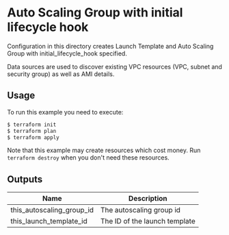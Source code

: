 # Auto Scaling Group with initial lifecycle hook

Configuration in this directory creates Launch Template and Auto Scaling Group with initial_lifecycle_hook specified.

Data sources are used to discover existing VPC resources (VPC, subnet and security group) as well as AMI details.

## Usage

To run this example you need to execute:

```bash
$ terraform init
$ terraform plan
$ terraform apply
```

Note that this example may create resources which cost money. Run `terraform destroy` when you don't need these resources.

<!-- BEGINNING OF PRE-COMMIT-TERRAFORM DOCS HOOK -->
## Outputs

| Name | Description |
|------|-------------|
| this\_autoscaling\_group\_id | The autoscaling group id |
| this\_launch\_template\_id | The ID of the launch template |

<!-- END OF PRE-COMMIT-TERRAFORM DOCS HOOK -->
